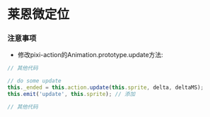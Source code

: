 # 莱恩微定位

### 注意事项

+ 修改pixi-action的Animation.prototype.update方法:

```js
// 其他代码

// do some update
this._ended = this.action.update(this.sprite, delta, deltaMS);
this.emit('update', this.sprite); // 添加

// 其他代码
```
